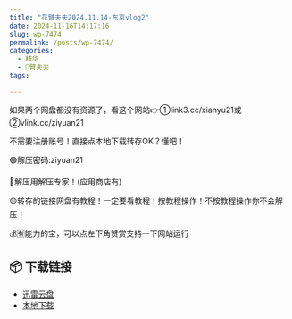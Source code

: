 ```yaml
---
title: "花臂夫夫2024.11.14-东京vlog2"
date: 2024-11-16T14:17:16
slug: wp-7474
permalink: /posts/wp-7474/
categories:
  - 精华
  - 🌸臂夫夫
tags:

---
```


如果两个网盘都没有资源了，看这个网站👉①link3.cc/xianyu21或②vlink.cc/ziyuan21

不需要注册账号！直接点本地下载转存OK？懂吧！

🟢解压密码:ziyuan21

🔵解压用解压专家！(应用商店有)

🟡转存的链接网盘有教程！一定要看教程！按教程操作！不按教程操作你不会解压！

💰🈶能力的宝，可以点左下角赞赏支持一下网站运行

## 📦 下载链接
- [迅雷云盘](https://blziyuan21.com/pay-download/7474?key=4b6eb04c8b&down_id=0)
- [本地下载](https://blziyuan21.com/pay-download/7474?key=4b6eb04c8b&down_id=1)

